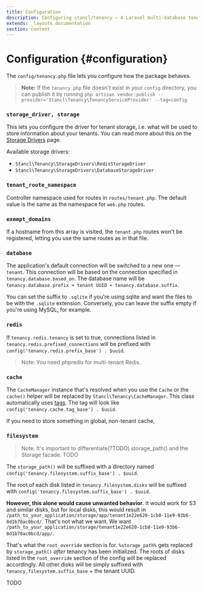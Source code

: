 ```yaml
---
title: Configuration
description: Configuring stancl/tenancy — A Laravel multi-database tenancy package that respects your code..
extends: _layouts.documentation
section: content
---
```


# Configuration {#configuration}

The `config/tenancy.php` file lets you configure how the package behaves.

> **Note:** If the `tenancy.php` file doesn't exist in your `config` directory, you can publish it by running `php artisan vendor:publish --provider='Stancl\Tenancy\TenancyServiceProvider' --tag=config`

### `storage_driver, storage`

This lets you configure the driver for tenant storage, i.e. what will be used to store information about your tenants. You can read more about this on the [Storage Drivers](storage-drivers) page.

Available storage drivers:
- `Stancl\Tenancy\StorageDrivers\RedisStorageDriver`
- `Stancl\Tenancy\StorageDrivers\DatabaseStorageDriver`

### `tenant_route_namespace`

Controller namespace used for routes in `routes/tenant.php`. The default value is the same as the namespace for `web.php` routes.

### `exempt_domains`

If a hostname from this array is visited, the `tenant.php` routes won't be registered, letting you use the same routes as in that file.

### `database`

The application's default connection will be switched to a new one — `tenant`. This connection will be based on the connection specified in `tenancy.database.based_on`. The database name will be `tenancy.database.prefix + tenant UUID + tenancy.database.suffix`.

You can set the suffix to `.sqlite` if you're using sqlite and want the files to be with the `.sqlite` extension. Conversely, you can leave the suffix empty if you're using MySQL, for example.

### `redis`

If `tenancy.redis.tenancy` is set to true, connections listed in `tenancy.redis.prefixed_connections` will be prefixed with `config('tenancy.redis.prefix_base') . $uuid`.

> Note: You need phpredis for multi-tenant Redis.

### `cache`

The `CacheManager` instance that's resolved when you use the `Cache` or the `cache()` helper will be replaced by `Stancl\Tenancy\CacheManager`. This class automatically uses [tags](https://laravel.com/docs/master/cache#cache-tags). The tag will look like `config('tenancy.cache.tag_base') . $uuid`.

If you need to store something in global, non-tenant cache, 

### `filesystem`

> Note: It's important to differentiate(?TODO) storage_path() and the Storage facade. TODO

The `storage_path()` will be suffixed with a directory named `config('tenancy.filesystem.suffix_base') . $uuid`.

The root of each disk listed in `tenancy.filesystem.disks` will be suffixed with `config('tenancy.filesystem.suffix_base') . $uuid`.

**However, this alone would cause unwanted behavior.** It would work for S3 and similar disks, but for local disks, this would result in `/path_to_your_application/storage/app/tenant1e22e620-1cb8-11e9-93b6-8d1b78ac0bcd/`. That's not what we want. We want `/path_to_your_application/storage/tenant1e22e620-1cb8-11e9-93b6-8d1b78ac0bcd/app/`.

That's what the `root_override` section is for. `%storage_path%` gets replaced by `storage_path()` *after* tenancy has been initialized. The roots of disks listed in the `root_override` section of the config will be replaced accordingly. All other disks will be simply suffixed with `tenancy.filesystem.suffix_base` + the tenant UUID.

TODO